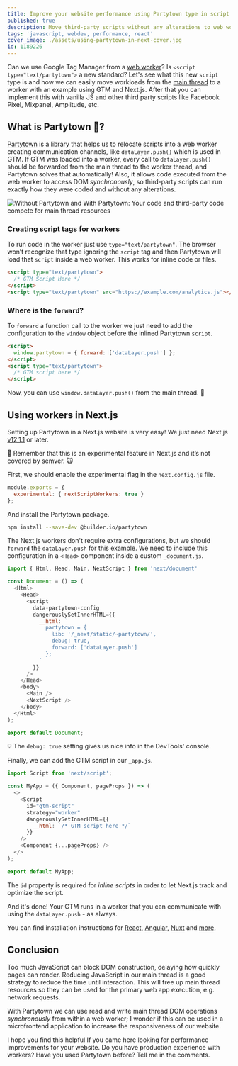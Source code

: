 ```yaml
---
title: Improve your website performance using Partytown type in script tags
published: true
description: Move third-party scripts without any alterations to web workers using Partytown in React with Next.js.
tags: 'javascript, webdev, performance, react'
cover_image: ./assets/using-partytown-in-next-cover.jpg
id: 1189226
---
```


Can we use Google Tag Manager from a [web worker](https://developer.mozilla.org/en-US/docs/Web/API/Web_Workers_API)? Is `<script type="text/partytown">` a new standard? Let's see what this new `script` type is and how we can easily move workloads from the [main thread](https://developer.mozilla.org/en-US/docs/Glossary/Main_thread) to a worker with an example using GTM and Next.js. After that you can implement this with vanilla JS and other third party scripts like Facebook Pixel, Mixpanel, Amplitude, etc.

## What is Partytown 🎉?

[Partytown](https://partytown.builder.io) is a library that helps us to relocate scripts into a web worker creating communication channels, like `dataLayer.push()` which is used in GTM. If GTM was loaded into a worker, every call to `dataLayer.push()` should be forwarded from the main thread to the worker thread, and Partytown solves that automatically! Also, it allows code executed from the web worker to access DOM _synchronously_, so third-party scripts can run exactly how they were coded and without any alterations.

![Without Partytown and With Partytown: Your code and third-party code compete for main thread resources](https://user-images.githubusercontent.com/452425/152393346-6f721a4f-3f66-410a-8878-a2b49e24307f.png)

### Creating script tags for workers

To run code in the worker just use `type="text/partytown"`. The browser won’t recognize that type ignoring the `script` tag and then Partytown will load that `script` inside a web worker. This works for inline code or files.

```html
<script type="text/partytown">
  /* GTM Script Here */
</script>
<script type="text/partytown" src="https://example.com/analytics.js"></script>
```

### Where is the `forward`?

To `forward` a function call to the worker we just need to add the configuration to the `window`  object before the inlined Partytown `script`.

```html
<script>
  window.partytown = { forward: ['dataLayer.push'] };
</script>
<script type="text/partytown">
  /* GTM script here */
</script>
```

Now, you can use `window.dataLayer.push()` from the main thread. 🙌

## Using workers in Next.js

Setting up Partytown in a Next.js website is very easy! We just need Next.js [v12.1.1](https://github.com/vercel/next.js/releases/tag/v12.1.1) or later.

🧠 Remember that this is an experimental feature in Next.js and it’s not covered by semver. 🙀

First, we should enable the experimental flag in the `next.config.js` file.

```javascript
module.exports = {
  experimental: { nextScriptWorkers: true }
};
```

And install the Partytown package.

```bash
npm install --save-dev @builder.io/partytown
```

The Next.js workers don't require extra configurations, but we should `forward` the `dataLayer.push` for this example. We need to include this configuration in a `<Head>` component inside a custom `_document.js`.

```javascript
import { Html, Head, Main, NextScript } from 'next/document'

const Document = () => (
  <Html>
    <Head>
      <script
        data-partytown-config
        dangerouslySetInnerHTML={{
          __html: `
            partytown = {
              lib: '/_next/static/~partytown/',
              debug: true,
              forward: ['dataLayer.push']
            };
          `
        }}
      />
    </Head>
    <body>
      <Main />
      <NextScript />
    </body>
  </Html>
);

export default Document;
```

💡 The `debug: true` setting gives us nice info in the DevTools' console.

Finally, we can add the GTM script in our `_app.js`.

```javascript
import Script from 'next/script'; 

const MyApp = ({ Component, pageProps }) => (
  <>
    <Script
      id="gtm-script"
      strategy="worker"
      dangerouslySetInnerHTML={{
        __html: `/* GTM script here */`
      }}
    />
    <Component {...pageProps} />
  </>
);

export default MyApp;
```

The `id` property is required for _inline scripts_ in order to let Next.js track and optimize the script.

And it's done! Your GTM runs in a worker that you can communicate with using the `dataLayer.push` - as always.

You can find installation instructions for [React](https://partytown.builder.io/react), [Angular](https://partytown.builder.io/angular), [Nuxt](https://partytown.builder.io/nuxt) and [more](https://partytown.builder.io/integrations).

## Conclusion

Too much JavaScript can block DOM construction, delaying how quickly pages can render. Reducing JavaScript in our main thread is a good strategy to reduce the time until interaction. This will free up main thread resources so they can be used for the primary web app execution, e.g. network requests.

With Partytown we can use read and write main thread DOM operations _synchronously_ from within a web worker; I wonder if this can be used in a microfrontend application to increase the responsiveness of our website.

I hope you find this helpful If you came here looking for performance improvements for your website. Do you have production experience with workers? Have you used Partytown before? Tell me in the comments.
